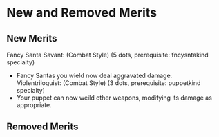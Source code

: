 # New and Removed Merits

## New Merits
Fancy Santa Savant: (Combat Style) (5 dots, prerequisite: fncysntakind specialty)
 - Fancy Santas you wield now deal aggravated damage.  
Violentriloquist: (Combat Style) (3 dots, prerequisite: puppetkind specialty)
 - Your puppet can now weild other weapons, modifying its damage as appropriate.
## Removed Merits
